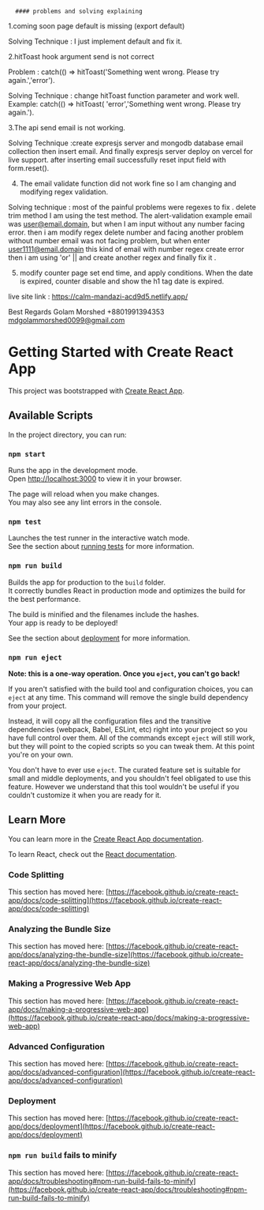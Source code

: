 
      #### problems and solving explaining 


1.coming soon page default is missing (export default)

Solving Technique :  I just implement default and fix it.

2.hitToast hook argument send is not correct 

Problem : catch(() => hitToast('Something went wrong. Please try again.','error').

Solving Technique : change hitToast function parameter  and work well. 
 Example:  catch(() => hitToast( 'error','Something went wrong. Please try again.').

3.The api send email is not working.

Solving Technique :create expresjs server and mongodb database email collection then insert email. And finally expresjs server deploy on vercel for live support.
after inserting email successfully reset input field with form.reset().


4. The email validate function did not work fine so I am changing and modifying regex    validation.

 Solving technique : most of the painful problems were regexes to fix . delete trim method I    am using the test method. The alert-validation example email was user@email.domain, but when I am input without any number facing error. then i am modify regex delete number and facing another problem without number email was not facing problem, but when enter user1111@email.domain this kind of email with number regex create error then i am using 'or' || and create another regex and finally fix it .

5. modify counter page set end time, and  apply conditions. When the date is expired, counter disable and show the  h1 tag date is expired.

 live site link : https://calm-mandazi-acd9d5.netlify.app/

Best Regards
Golam Morshed
+8801991394353
mdgolammorshed0099@gmail.com

    
    


# Getting Started with Create React App

This project was bootstrapped with [Create React App](https://github.com/facebook/create-react-app).

## Available Scripts

In the project directory, you can run:

### `npm start`

Runs the app in the development mode.\
Open [http://localhost:3000](http://localhost:3000) to view it in your browser.

The page will reload when you make changes.\
You may also see any lint errors in the console.

### `npm test`

Launches the test runner in the interactive watch mode.\
See the section about [running tests](https://facebook.github.io/create-react-app/docs/running-tests) for more information.

### `npm run build`

Builds the app for production to the `build` folder.\
It correctly bundles React in production mode and optimizes the build for the best performance.

The build is minified and the filenames include the hashes.\
Your app is ready to be deployed!

See the section about [deployment](https://facebook.github.io/create-react-app/docs/deployment) for more information.

### `npm run eject`

**Note: this is a one-way operation. Once you `eject`, you can't go back!**

If you aren't satisfied with the build tool and configuration choices, you can `eject` at any time. This command will remove the single build dependency from your project.

Instead, it will copy all the configuration files and the transitive dependencies (webpack, Babel, ESLint, etc) right into your project so you have full control over them. All of the commands except `eject` will still work, but they will point to the copied scripts so you can tweak them. At this point you're on your own.

You don't have to ever use `eject`. The curated feature set is suitable for small and middle deployments, and you shouldn't feel obligated to use this feature. However we understand that this tool wouldn't be useful if you couldn't customize it when you are ready for it.

## Learn More

You can learn more in the [Create React App documentation](https://facebook.github.io/create-react-app/docs/getting-started).

To learn React, check out the [React documentation](https://reactjs.org/).

### Code Splitting

This section has moved here: [https://facebook.github.io/create-react-app/docs/code-splitting](https://facebook.github.io/create-react-app/docs/code-splitting)

### Analyzing the Bundle Size

This section has moved here: [https://facebook.github.io/create-react-app/docs/analyzing-the-bundle-size](https://facebook.github.io/create-react-app/docs/analyzing-the-bundle-size)

### Making a Progressive Web App

This section has moved here: [https://facebook.github.io/create-react-app/docs/making-a-progressive-web-app](https://facebook.github.io/create-react-app/docs/making-a-progressive-web-app)

### Advanced Configuration

This section has moved here: [https://facebook.github.io/create-react-app/docs/advanced-configuration](https://facebook.github.io/create-react-app/docs/advanced-configuration)

### Deployment

This section has moved here: [https://facebook.github.io/create-react-app/docs/deployment](https://facebook.github.io/create-react-app/docs/deployment)

### `npm run build` fails to minify

This section has moved here: [https://facebook.github.io/create-react-app/docs/troubleshooting#npm-run-build-fails-to-minify](https://facebook.github.io/create-react-app/docs/troubleshooting#npm-run-build-fails-to-minify)
